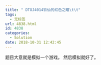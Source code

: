 ```yaml
---
title: " DTOJ4014铃仙的红色之瞳\t\t"
tags:
  - 无标签
url: 4838.html
id: 4838
categories:
  - Solution
date: 2018-10-31 12:42:45
---
```


题目大意就是模拟一个游戏。 然后模拟就好了。